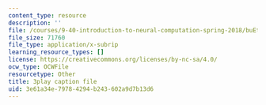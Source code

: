 ```yaml
---
content_type: resource
description: ''
file: /courses/9-40-introduction-to-neural-computation-spring-2018/buEtwpGvQpI_captions.vtt
file_size: 71760
file_type: application/x-subrip
learning_resource_types: []
license: https://creativecommons.org/licenses/by-nc-sa/4.0/
ocw_type: OCWFile
resourcetype: Other
title: 3play caption file
uid: 3e61a34e-7978-4294-b243-602a9d7b13d6
---
```

